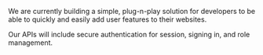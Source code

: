 <webui-data data-page-title="Account Services" data-page-subtitle=""></webui-data>
<webui-data data-page-next-page='{"name":"Home","href":"/"}'></webui-data>

<webui-sideimage reverse src="https://cdn.myfi.ws/v/Vecteezy/people-go-team-one-after-another-to-their-goal-to-move-up.svg">

We are currently building a simple, plug-n-play solution for developers to be able to quickly and easily add user features to their websites.

</webui-sideimage>

<webui-page-segment>

Our APIs will include secure authentication for session, signing in, and role management.

</webui-page-segment>
